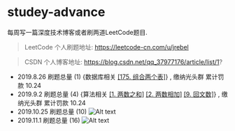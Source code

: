 # studey-advance
每周写一篇深度技术博客或者刷两道LeetCode题目.

> LeetCode 个人刷题地址: https://leetcode-cn.com/u/jrebel

> CSDN     个人博客地址: https://blog.csdn.net/qq_37977176/article/list/1?

+ 2019.8.26 刷题总量 (1) {数据库相关 <a href='https://leetcode-cn.com/problems/combine-two-tables/'>[175. 组合两个表]</a>} , 缴纳光头群 累计罚款 10.24 
+ 2019.9.2 刷题总量 (4) {算法相关 <a href='https://leetcode-cn.com/problems/two-sum/'>[1. 两数之和]</a>  <a href='https://leetcode-cn.com/problems/add-two-numbers/'>[2. 两数相加]</a>  <a href='https://leetcode-cn.com/problems/palindrome-number/'>[9. 回文数]</a>} , 缴纳光头群 累计罚款 10.24 
+ 2019.10.25 刷题总量 (10)
![Alt text](https://blog-cm.oss-cn-shenzhen.aliyuncs.com/leetcode/LeetCode.jpg)
+ 2019.11.1 刷题总量 (16)
![Alt text](https://blog-cm.oss-cn-shenzhen.aliyuncs.com/leetcode/LeetCode-11.1.png)

